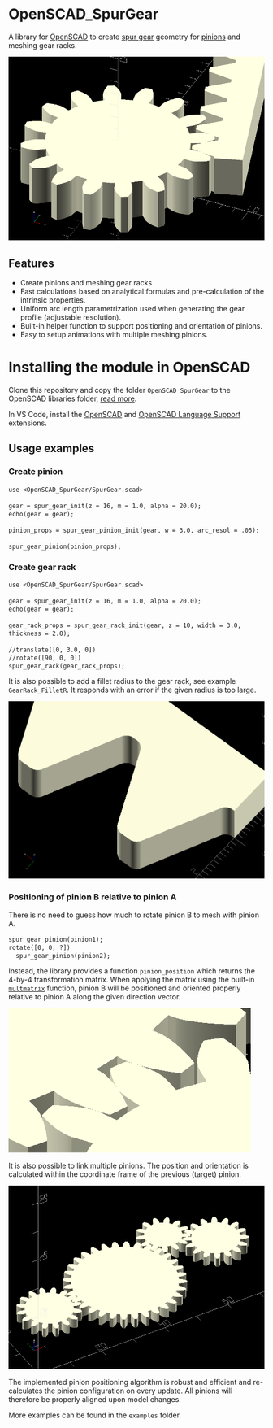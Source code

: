 # OpenSCAD_SpurGear
A library for [OpenSCAD][OpenSCAD] to create [spur gear][spur-gear] geometry for [pinions][pinion] and meshing gear racks.

<!-- <img src="docs/SpurGear_Pinion_1.png"> -->
<img src="docs/SpurGear_Pinion_GearRack_1.png" />

## Features
- Create pinions and meshing gear racks
- Fast calculations based on analytical formulas and pre-calculation of the intrinsic properties.
- Uniform arc length parametrization used when generating the gear profile (adjustable resolution).
- Built-in helper function to support positioning and orientation of pinions.
- Easy to setup animations with multiple meshing pinions.

# Installing the module in OpenSCAD
Clone this repository and copy the folder `OpenSCAD_SpurGear` to the OpenSCAD libraries folder, [read more][OpenSCAD-man-libraries].

In VS Code, install the [OpenSCAD][OpenSCAD-Ext] and [OpenSCAD Language Support][OpenSCAD-Language-Support-Ext] extensions.

## Usage examples

### Create pinion
```scad
use <OpenSCAD_SpurGear/SpurGear.scad>

gear = spur_gear_init(z = 16, m = 1.0, alpha = 20.0);
echo(gear = gear);

pinion_props = spur_gear_pinion_init(gear, w = 3.0, arc_resol = .05);

spur_gear_pinion(pinion_props);
```

### Create gear rack
```scad
use <OpenSCAD_SpurGear/SpurGear.scad>

gear = spur_gear_init(z = 16, m = 1.0, alpha = 20.0);
echo(gear = gear);

gear_rack_props = spur_gear_rack_init(gear, z = 10, width = 3.0, thickness = 2.0);

//translate([0, 3.0, 0])
//rotate([90, 0, 0])
spur_gear_rack(gear_rack_props);
```
It is also possible to add a fillet radius to the gear rack, see example `GearRack_FilletR`.
It responds with an error if the given radius is too large.

<img src="examples/GearRack_FilletR.png" />

### Positioning of pinion B relative to pinion A
There is no need to guess how much to rotate pinion B to mesh with pinion A.
```scad
spur_gear_pinion(pinion1);
rotate([0, 0, ?])
  spur_gear_pinion(pinion2);
```

Instead, the library provides a function `pinion_position` which returns the 4-by-4 transformation matrix. When applying the matrix using the built-in [`multmatrix`][OpenSCAD-man-multmatrix] function, pinion B will be positioned and oriented properly relative to pinion A along the given direction vector.

<img src="docs/Meshing_Pinions.png" />

It is also possible to link multiple pinions. The position and orientation is calculated within the coordinate frame of the previous (target) pinion.

<img src="examples/Pinion_Pinion_Positioning.png" />

The implemented pinion positioning algorithm is robust and efficient and re-calculates the pinion configuration on every update. All pinions will therefore be properly aligned upon model changes.

More examples can be found in the `examples` folder.

[OpenSCAD]: https://openscad.org/
[OpenSCAD-man]: https://en.wikibooks.org/wiki/OpenSCAD_User_Manual
[OpenSCAD-man-libraries]: https://en.wikibooks.org/wiki/OpenSCAD_User_Manual/Libraries
[OpenSCAD-man-multmatrix]: https://en.wikibooks.org/wiki/OpenSCAD_User_Manual/Transformations#multmatrix
[OpenSCAD-Ext]: https://marketplace.visualstudio.com/items?itemName=Antyos.openscad
[OpenSCAD-Language-Support-Ext]: https://marketplace.visualstudio.com/items?itemName=Leathong.openscad-language-support
[spur-gear]: https://en.wikipedia.org/wiki/Spur_gear
[pinion]: https://en.wikipedia.org/wiki/Pinion
[spur-gears]: https://www.academia.edu/45138344/The_Geometry_of_Involute_Gears
[circle-involute]: https://en.wikipedia.org/wiki/Involute
[circle-spline]: https://www.researchgate.net/publication/220721917_Fair_and_robust_circle_splines
